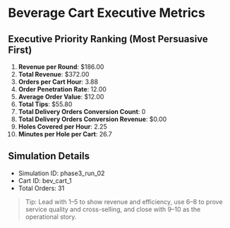 # Beverage Cart Executive Metrics

## Executive Priority Ranking (Most Persuasive First)
1. **Revenue per Round**: $186.00
2. **Total Revenue**: $372.00
3. **Orders per Cart Hour**: 3.88
4. **Order Penetration Rate**: 12.00
5. **Average Order Value**: $12.00
6. **Total Tips**: $55.80
7. **Total Delivery Orders Conversion Count**: 0
8. **Total Delivery Orders Conversion Revenue**: $0.00
9. **Holes Covered per Hour**: 2.25
10. **Minutes per Hole per Cart**: 26.7

## Simulation Details
- Simulation ID: phase3_run_02
- Cart ID: bev_cart_1
- Total Orders: 31

> Tip: Lead with 1–5 to show revenue and efficiency, use 6–8 to prove service quality and cross-selling, and close with 9–10 as the operational story.
